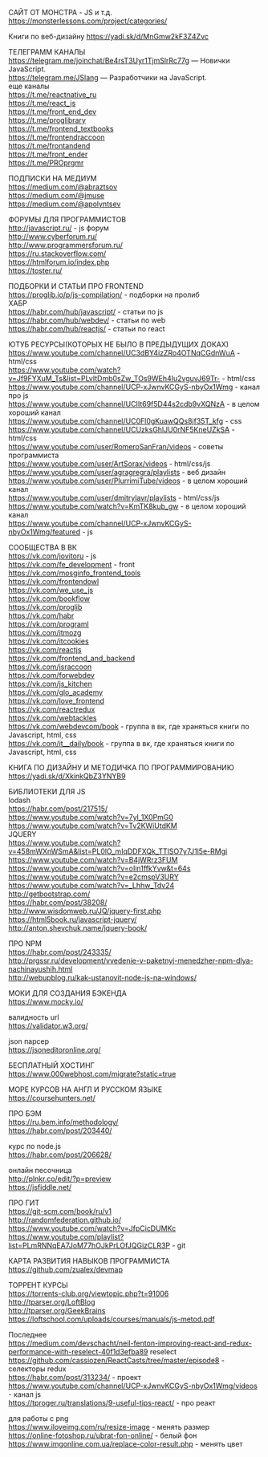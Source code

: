 САЙТ ОТ МОНСТРА - JS и т.д.</br>
https://monsterlessons.com/project/categories/</br>

Книги по веб-дизайну
https://yadi.sk/d/MnGmw2kF3Z4Zvc</br>

ТЕЛЕГРАММ КАНАЛЫ</br>
https://telegram.me/joinchat/Be4rsT3Uyr1TjmSlrRc77g — Новички JavaScript.</br>
https://telegram.me/JSlang — Разработчики на JavaScript.</br>
еще каналы</br>
https://t.me/reactnative_ru </br>
https://t.me/react_js </br>
https://t.me/front_end_dev </br>
https://t.me/proglibrary </br>
https://t.me/frontend_textbooks </br>
https://t.me/frontendraccoon </br>
https://t.me/frontandend </br>
https://t.me/front_ender </br>
https://t.me/PROprgmr </br>

ПОДПИСКИ НА МЕДИУМ</br>
https://medium.com/@abraztsov </br>
https://medium.com/@jmuse </br>
https://medium.com/@apolyntsev</br>

ФОРУМЫ ДЛЯ ПРОГРАММИСТОВ</br>
http://javascript.ru/ - js форум</br>
http://www.cyberforum.ru/</br>
http://www.programmersforum.ru/</br>
https://ru.stackoverflow.com/</br>
https://htmlforum.io/index.php</br>
https://toster.ru/</br>

ПОДБОРКИ И СТАТЬИ ПРО FRONTEND</br>
https://proglib.io/p/js-compilation/ - подборки на пролиб</br>
ХАБР</br>
https://habr.com/hub/javascript/ - статьи по js</br>
https://habr.com/hub/webdev/ - статьи по web</br>
https://habr.com/hub/reactjs/ - статьи по react</br>

ЮТУБ РЕСУРСЫ(КОТОРЫХ НЕ БЫЛО В ПРЕДЫДУЩИХ ДОКАХ)</br>
https://www.youtube.com/channel/UC3dBY4izZRo4OTNqCGdnWuA - html/css</br>
https://www.youtube.com/watch?v=Jf9FYXuM_Ts&list=PLvItDmb0sZw_TOs9WEh4Iu2vguvJ69Tr- - html/css</br>
https://www.youtube.com/channel/UCP-xJwnvKCGyS-nbyOx1Wmg - канал про js</br>
https://www.youtube.com/channel/UCIIt69f5D44s2cdb9vXQNzA - в целом хороший канал</br>
https://www.youtube.com/channel/UC0Fl0gKuawQQs8jf35T_kfg - css</br>
https://www.youtube.com/channel/UCUzksGhlJU0rNF5KneUZkSA - html/css</br>
https://www.youtube.com/user/RomeroSanFran/videos - советы программиста</br>
https://www.youtube.com/user/ArtSorax/videos - html/css/js</br>
https://www.youtube.com/user/agragregra/playlists - веб дизайн</br>
https://www.youtube.com/user/PlurrimiTube/videos - в целом хороший канал</br>
https://www.youtube.com/user/dmitrylavr/playlists - html/css/js</br>
https://www.youtube.com/watch?v=KmTK8kub_gw - в целом хороший канал</br>
https://www.youtube.com/channel/UCP-xJwnvKCGyS-nbyOx1Wmg/featured - js</br>

СООБЩЕСТВА В ВК</br>
https://vk.com/jovitoru - js </br>
https://vk.com/fe_development - front </br>
https://vk.com/mosginfo_frontend_tools </br>
https://vk.com/frontendowl </br>
https://vk.com/we_use_js </br>
https://vk.com/bookflow </br>
https://vk.com/proglib </br>
https://vk.com/habr </br>
https://vk.com/programl </br>
https://vk.com/itmozg </br>
https://vk.com/itcookies </br>
https://vk.com/reactjs </br>
https://vk.com/frontend_and_backend </br>
https://vk.com/jsraccoon </br>
https://vk.com/forwebdev </br>
https://vk.com/js_kitchen </br>
https://vk.com/glo_academy </br>
https://vk.com/love_frontend </br>
https://vk.com/reactredux </br>
https://vk.com/webtackles </br>
https://vk.com/webdevcom/book - группа в вк, где храняться книги по Javascript, html, css</br>
https://vk.com/it__daily/book - группа в вк, где храняться книги по Javascript, html, css</br>


КНИГА ПО ДИЗАЙНУ И МЕТОДИЧКА ПО ПРОГРАММИРОВАНИЮ</br>
https://yadi.sk/d/XkinkQbZ3YNYB9</br>


БИБЛИОТЕКИ ДЛЯ JS</br>
lodash</br>
https://habr.com/post/217515/</br>
https://www.youtube.com/watch?v=7yl_1X0PmG0</br>
https://www.youtube.com/watch?v=Tv2KWiUtdKM </br>
JQUERY</br>
https://www.youtube.com/watch?v=458mWXnWSmA&list=PL0lO_mIqDDFXQk_TTlSO7y7J1l5e-RMgi</br>
https://www.youtube.com/watch?v=B4jWRrz3FUM</br>
https://www.youtube.com/watch?v=oIin1ffkYvw&t=64s</br>
https://www.youtube.com/watch?v=e2cmspV3URY</br>
https://www.youtube.com/watch?v=_Lhhw_Tdv24</br>
http://getbootstrap.com/</br>
https://habr.com/post/38208/</br>
http://www.wisdomweb.ru/JQ/jquery-first.php</br>
https://html5book.ru/javascript-jquery/</br>
http://anton.shevchuk.name/jquery-book/ </br>


ПРО NPM</br>
https://habr.com/post/243335/</br>
http://prgssr.ru/development/vvedenie-v-paketnyj-menedzher-npm-dlya-nachinayushih.html</br>
http://webupblog.ru/kak-ustanovit-node-js-na-windows/</br>

МОКИ ДЛЯ СОЗДАНИЯ БЭКЕНДА</br>
https://www.mocky.io/ </br>

валидность url</br>
https://validator.w3.org/</br>

json парсер </br>
https://jsoneditoronline.org/ </br>

БЕСПЛАТНЫЙ ХОСТИНГ</br>
https://www.000webhost.com/migrate?static=true</br>

МОРЕ КУРСОВ НА АНГЛ И РУССКОМ ЯЗЫКЕ</br>
https://coursehunters.net/</br>

ПРО БЭМ</br>
https://ru.bem.info/methodology/ </br>
https://habr.com/post/203440/</br>

курс по node.js</br>
https://habr.com/post/206628/</br>

онлайн песочница</br>
http://plnkr.co/edit/?p=preview</br>
https://jsfiddle.net/</br>

ПРО ГИТ</br>
https://git-scm.com/book/ru/v1</br>
http://randomfederation.github.io/</br>
https://www.youtube.com/watch?v=JfpCicDUMKc</br>
https://www.youtube.com/playlist?list=PLmRNNqEA7JoM77hOJkPrLOfJQGizCLR3P - git</br>

КАРТА РАЗВИТИЯ НАВЫКОВ ПРОГРАММИСТА</br>
https://github.com/zualex/devmap</br>

ТОРРЕНТ КУРСЫ</br>
https://torrents-club.org/viewtopic.php?t=91006</br>
http://tparser.org/LoftBlog</br>
http://tparser.org/GeekBrains</br>
https://loftschool.com/uploads/courses/manuals/js-metod.pdf</br>

Последнее</br>
https://medium.com/devschacht/neil-fenton-improving-react-and-redux-performance-with-reselect-40f1d3efba89 reselect</br>
https://github.com/cassiozen/ReactCasts/tree/master/episode8 - селекторы redux</br>
https://habr.com/post/313234/ - проект</br>
https://www.youtube.com/channel/UCP-xJwnvKCGyS-nbyOx1Wmg/videos - канал js</br>
https://tproger.ru/translations/9-useful-tips-react/ - про реакт</br>

для работы с png</br>
https://www.iloveimg.com/ru/resize-image - менять размер</br>
https://online-fotoshop.ru/ubrat-fon-online/ - белый фон</br>
https://www.imgonline.com.ua/replace-color-result.php - менять цвет</br>
